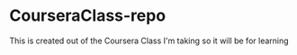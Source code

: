 # CourseraClass-repo
This is created out of the Coursera Class I'm taking so it will be for learning
